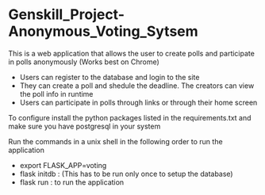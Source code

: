 # Genskill_Project-Anonymous_Voting_Sytsem

This is a web application that allows the user to create polls and participate in polls anonymously (Works best on Chrome)

* Users can register to the database and login to the site
* They can create a poll and shedule the deadline. The creators can view the poll info in runtime
* Users can participate in polls through links or through their home screen

To configure install the python packages listed in the requirements.txt and make sure you have postgresql in your system

Run the commands in a unix shell in the following order to run the application

* export FLASK_APP=voting
* flask initdb : (This has to be run only once to setup the database)
* flask run : to run the application



